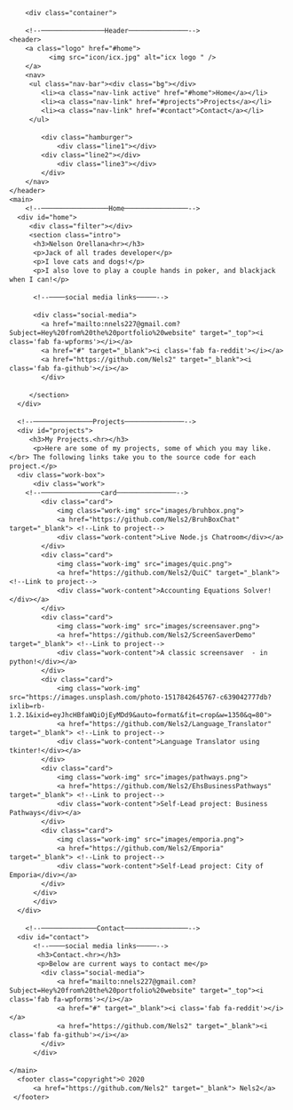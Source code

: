 <!DOCTYPE html>
<html>
  <head>
      <meta charset="utf-8">
      <meta name="viewport" content="width=device-width">
      <title>Nelson O.</title>
      <link href="style.css" rel="stylesheet" type="text/css" />
      <link rel="stylesheet" href="https://use.fontawesome.com/releases/v5.13.0/css/all.css">
      <link rel="icon" href="icon/icx.jpg">
      <script src="https://ajax.googleapis.com/ajax/libs/jquery/3.5.1/jquery.min.js"></script>
      <script src="script.js"></script>
  </head>
    <body>
	  
        <div class="container">
	  
		<!--────────────────Header───────────────-->
	<header>
		<a class="logo" href="#home">
              <img src="icon/icx.jpg" alt="icx logo " />
		</a>
		<nav>	
		 <ul class="nav-bar"><div class="bg"></div>
			<li><a class="nav-link active" href="#home">Home</a></li>
			<li><a class="nav-link" href="#projects">Projects</a></li>
			<li><a class="nav-link" href="#contact">Contact</a></li>
		 </ul>
			
			<div class="hamburger">
				<div class="line1"></div>
            <div class="line2"></div>
				<div class="line3"></div>
			</div>
		</nav>
	</header>
	<main>
		<!--─────────────────Home────────────────-->
	  <div id="home">
		 <div class="filter"></div>
		 <section class="intro">
		  <h3>Nelson Orellana<hr></h3>
		  <p>Jack of all trades developer</p>
		  <p>I love cats and dogs!</p>
          <p>I also love to play a couple hands in poker, and blackjack when I can!</p>
			  
		  <!--────social media links─────-->
			 
		  <div class="social-media">
			<a href="mailto:nnels227@gmail.com?Subject=Hey%20from%20the%20portfolio%20website" target="_top"><i class='fab fa-wpforms'></i></a>
			<a href="#" target="_blank"><i class='fab fa-reddit'></i></a>
			<a href="https://github.com/Nels2" target="_blank"><i class='fab fa-github'></i></a>
		    </div>
			 
		 </section> 
	  </div>  
		
	  <!--───────────────Projects───────────────-->
	  <div id="projects"> 
		 <h3>My Projects.<hr></h3>
		  <p>Here are some of my projects, some of which you may like.</br> The following links take you to the source code for each project.</p>
      <div class="work-box">
		  <div class="work">
		<!--───────────────card───────────────-->
			<div class="card">
			    <img class="work-img" src="images/bruhbox.png">
			    <a href="https://github.com/Nels2/BruhBoxChat" target="_blank"> <!--Link to project-->
				<div class="work-content">Live Node.js Chatroom</div></a>
            </div>
			<div class="card">
			    <img class="work-img" src="images/quic.png">
				<a href="https://github.com/Nels2/QuiC" target="_blank"> <!--Link to project-->
				<div class="work-content">Accounting Equations Solver!</div></a>
            </div>
            <div class="card">
			    <img class="work-img" src="images/screensaver.png">
				<a href="https://github.com/Nels2/ScreenSaverDemo" target="_blank"> <!--Link to project-->
				<div class="work-content">A classic screensaver  - in python!</div></a>
            </div>
            <div class="card">
			    <img class="work-img" src="https://images.unsplash.com/photo-1517842645767-c639042777db?ixlib=rb-1.2.1&ixid=eyJhcHBfaWQiOjEyMDd9&auto=format&fit=crop&w=1350&q=80">
				<a href="https://github.com/Nels2/Language_Translator" target="_blank"> <!--Link to project-->
				<div class="work-content">Language Translator using tkinter!</div></a>
            </div> 
			<div class="card">
			    <img class="work-img" src="images/pathways.png">
				<a href="https://github.com/Nels2/EhsBusinessPathways" target="_blank"> <!--Link to project-->
				<div class="work-content">Self-Lead project: Business Pathways</div></a>
            </div>
			<div class="card">
			    <img class="work-img" src="images/emporia.png">
				<a href="https://github.com/Nels2/Emporia" target="_blank"> <!--Link to project-->
				<div class="work-content">Self-Lead project: City of Emporia</div></a>
            </div> 	  
		  </div>
		  </div>
	  </div>
		 
		<!--──────────────Contact────────────────-->
	  <div id="contact">
		  <!--────social media links─────-->
		   <h3>Contact.<hr></h3>
		   <p>Below are current ways to contact me</p>
		    <div class="social-media">
			    <a href="mailto:nnels227@gmail.com?Subject=Hey%20from%20the%20portfolio%20website" target="_top"><i class='fab fa-wpforms'></i></a>
				<a href="#" target="_blank"><i class='fab fa-reddit'></i></a>
			    <a href="https://github.com/Nels2" target="_blank"><i class='fab fa-github'></i></a>
		    </div>
		  </div>

	</main>
	  <footer class="copyright">© 2020 
		  <a href="https://github.com/Nels2" target="_blank"> Nels2</a>
     </footer>
	  
  </div>
  </body>
</html>
